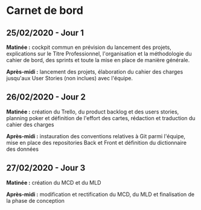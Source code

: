 # Carnet de bord

## 25/02/2020 - Jour 1

**Matinée :** cockpit commun en prévision du lancement des projets, explications sur le Titre Professionnel, l'organisation et la méthodologie du cahier de bord, des sprints et toute la mise en place de manière générale.

**Après-midi :** lancement des projets, élaboration du cahier des charges jusqu'aux User Stories (non inclues) avec l'équipe.

## 26/02/2020 - Jour 2

**Matinée :** création du Trello, du product backlog et des users stories, planning poker et définition de l'effort des cartes, rédaction et traduction du cahier des charges

**Après-midi :** instauration des conventions relatives à Git parmi l'équipe, mise en place des repositories Back et Front et définition du dictionnaire des données

## 27/02/2020 - Jour 3

**Matinée :** création du MCD et du MLD

**Après-midi :** modification et rectification du MCD, du MLD et finalisation de la phase de conception